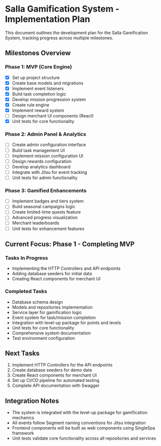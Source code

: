 # Salla Gamification System - Implementation Plan

This document outlines the development plan for the Salla Gamification System, tracking progress across multiple milestones.

## Milestones Overview

### Phase 1: MVP (Core Engine)

- [x] Set up project structure
- [x] Create base models and migrations
- [x] Implement event listeners
- [x] Build task completion logic
- [x] Develop mission progression system
- [x] Create rule engine
- [x] Implement reward system
- [ ] Design merchant UI components (React)
- [x] Unit tests for core functionality

### Phase 2: Admin Panel & Analytics

- [ ] Create admin configuration interface
- [ ] Build task management UI
- [ ] Implement mission configuration UI
- [ ] Design rewards configuration
- [ ] Develop analytics dashboard
- [ ] Integrate with Jitsu for event tracking
- [ ] Unit tests for admin functionality

### Phase 3: Gamified Enhancements

- [ ] Implement badges and tiers system
- [ ] Build seasonal campaigns logic
- [ ] Create limited-time quests feature
- [ ] Advanced progress visualization
- [ ] Merchant leaderboards
- [ ] Unit tests for enhancement features

## Current Focus: Phase 1 - Completing MVP

### Tasks In Progress

- Implementing the HTTP Controllers and API endpoints
- Adding database seeders for initial data
- Creating React components for merchant UI

### Completed Tasks

- Database schema design
- Models and repositories implementation
- Service layer for gamification logic
- Event system for task/mission completion
- Integration with level-up package for points and levels
- Unit tests for core functionality
- Comprehensive system documentation
- Test environment configuration

## Next Tasks

1. Implement HTTP Controllers for the API endpoints
2. Create database seeders for demo data
3. Create React components for merchant UI
4. Set up CI/CD pipeline for automated testing
5. Complete API documentation with Swagger

## Integration Notes

- The system is integrated with the level-up package for gamification mechanics
- All events follow Segment naming conventions for Jitsu integration
- Frontend components will be built as web components using SingleSpa framework
- Unit tests validate core functionality across all repositories and services